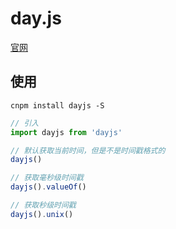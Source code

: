 # day.js

[官网](https://day.js.org/docs/zh-CN/display/display)
## 使用
```
cnpm install dayjs -S
```
```js
// 引入
import dayjs from 'dayjs'

// 默认获取当前时间，但是不是时间戳格式的
dayjs()

// 获取毫秒级时间戳
dayjs().valueOf()

// 获取秒级时间戳
dayjs().unix()
```
